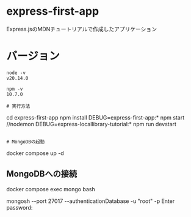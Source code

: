# express-first-app
Express.jsのMDNチュートリアルで作成したアプリケーション

# バージョン
```
node -v
v20.14.0

npm -v
10.7.0

# 実行方法
```
cd express-first-app
npm install
DEBUG=express-first-app:* npm start
//nodemon
DEBUG=express-locallibrary-tutorial:* npm run devstart

```

# MongoDBの起動
```
docker compose up -d

## MongoDBへの接続
docker compose exec mongo bash

mongosh --port 27017  --authenticationDatabase -u "root" -p
Enter password:
<!-- パスワードはdocker-compose.ymlで設定したもの -->

```

